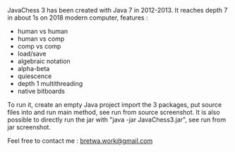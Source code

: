 JavaChess 3 has been created with Java 7 in 2012-2013. It reaches depth 7 in about 1s on 2018 modern computer, features :

- human vs human
- human vs comp
- comp vs comp
- load/save
- algebraic notation
- alpha-beta
- quiescence 
- depth 1 multithreading
- native bitboards

To run it, create an empty Java project import the 3 packages, put source files into and run main method, see run from source screenshot. It is also possible to directly run the jar with "java -jar JavaChess3.jar", see run from jar screenshot.

Feel free to contact me : bretwa.work@gmail.com
